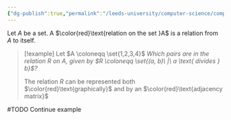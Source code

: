 ```yaml
---
{"dg-publish":true,"permalink":"/leeds-university/computer-science/compulsory-modules/fundamental-math-concepts/5-set-theory/definitions/definition-5-36-relations/","tags":["Definition"]}
---
```


Let $A$ be a set. A $\color{red}\text{relation on the set }A$ is a relation from $A$ to itself.

>[!example] 
>Let $A \coloneqq \set{1,2,3,4}$
>*Which pairs are in the relation $R$ on $A$, given by $R \coloneqq \set{(a, b)\ |\ a \text{ divides } b}$?*
>
>The relation $R$ can be represented both $\color{red}\text{graphically}$ and by an $\color{red}\text{adjacency matrix}$

#TODO Continue example
